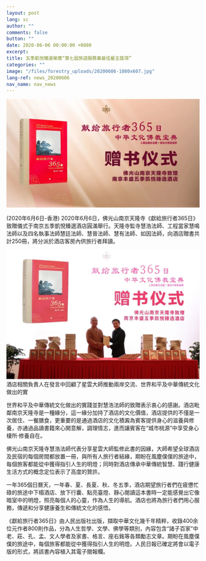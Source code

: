 ```yaml
---
layout: post
lang: sc
author: ""
comments: false
button: ""
date: 2020-06-06 00:00:00 +0800
excerpt:
title: 五季凱悅臻選榮膺“第七屆旅遊服務業最佳雇主獎項”
categories: ""
image: "/files/forestry_uploads/20200606-1080x607.jpg"
lang-ref: news_20200606
nav_name: nav_news
---
```


![](/files/forestry_uploads/20200606-1080x607.jpg)

(2020年6月6日-香港) 2020年6月6日，佛光山南京天隆寺《獻給旅行者365日》致贈儀式于南京五季凱悅臻選酒店圓滿舉行。天隆寺監寺慧浩法師、工程當家慧鳴法師以及四名執事法師慧廷法師、慧晉法師、慧有法師、如因法師，向酒店贈書共計250冊，將分派於酒店客房內供旅行者拜讀。

![](/files/forestry_uploads/20200606-1080x607(1).jpg)酒店相關負責人在發言中回顧了星雲大師推動兩岸交流、世界和平及中華傳統文化做出的實

世界和平及中華傳統文化做出的實踐並對慧浩法師的致贈表示衷心的感謝。酒店毗鄰南京天隆寺是一種緣分，這一緣分加持了酒店的文化價值，酒店提供的不僅是一次居住、一餐膳食，更重要的是通過酒店的文化積澱為賓客提供身心的滋養與修養，亦通過品讀書籍來心開意解，調理情志，進而讓賓客在“城市桃源”中享受身心棲所·修養自在。

佛光山南京天隆寺慧浩法師代表分享星雲大師監修此書的因緣，大師希望全球酒店及民宿的每個房間都放置一冊，與所有人旅行者結緣，期盼在風塵僕僕的旅途中，每個旅客都能從中獲得指引人生的明燈；同時對酒店傳承中華傳統智慧、踐行健康生活方式的概念定位表示了高度的贊許。

一年365個日曆天，一年春、夏、長夏、秋、冬五季，酒店期望旅行者們在疲憊忙碌的旅途中下榻酒店、放下行囊、點亮臺燈、靜心閱讀這本書時一定能感覺出它像暗室中的明燈，照亮每個人的心靈，作為人生的導航。酒店也將為旅行者們用心服務，傳遞和分享健康養生和傳統文化的感悟。

《獻給旅行者365日》由人民出版社出版，擷取中華文化幾千年精粹，收錄400余位元作者800則作品，分為人生哲學、文學、佛學等類別，內容包含“諸子百家”中老、莊、孔、孟、文人學者及家書、格言、座右銘等各類勵志文章。期盼在風塵僕僕的旅途中，每個旅客都能從中獲得指引人生的明燈。人民日報已確定將會以電子版的形式，將該書內容植入其電子閱報欄。